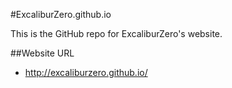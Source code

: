 #ExcaliburZero.github.io

This is the GitHub repo for ExcaliburZero's website.

##Website URL
- http://excaliburzero.github.io/
